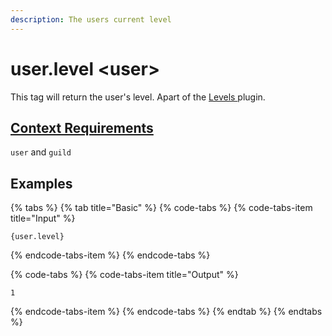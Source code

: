 ```yaml
---
description: The users current level
---
```


# user.level &lt;user&gt;

This tag will return the user's level. Apart of the [Levels ](../../plugins/levels.md)plugin.

## [Context Requirements](../tags.md#context-requirements)

`user` and `guild`

## Examples

{% tabs %}
{% tab title="Basic" %}
{% code-tabs %}
{% code-tabs-item title="Input" %}
```text
{user.level}
```
{% endcode-tabs-item %}
{% endcode-tabs %}

{% code-tabs %}
{% code-tabs-item title="Output" %}
```text
1
```
{% endcode-tabs-item %}
{% endcode-tabs %}
{% endtab %}
{% endtabs %}

